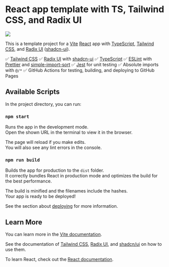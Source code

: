 # React app template with TS, Tailwind CSS, and Radix UI

[![](https://github.com/zetavg/react-vite-radix-tailwind-typescript-template/assets/3784687/947a2a60-d23b-4e06-8707-016130663107)](https://zetavg.github.io/react-vite-radix-tailwind-typescript-template/)

This is a template project for a [Vite](https://vitejs.dev) [React](https://react.dev) app with [TypeScript](https://www.typescriptlang.org/), [Tailwind CSS](https://tailwindcss.com/), and [Radix UI](https://www.radix-ui.com/) ([shadcn-ui](https://ui.shadcn.com/)).

✅ [Tailwind CSS](https://tailwindcss.com/)
✅ [Radix UI](https://www.radix-ui.com/) with [shadcn-ui](https://ui.shadcn.com/)
✅ [TypeScript](https://www.typescriptlang.org/)
✅ [ESLint](https://eslint.org/) with [Prettier](https://prettier.io/) and [simple-import-sort](https://github.com/lydell/eslint-plugin-simple-import-sort)
✅ [Jest](https://jestjs.io/) for unit testing
✅ Absolute imports with `@/*`
✅ GitHub Actions for testing, building, and deploying to GitHub Pages

## Available Scripts

In the project directory, you can run:

### `npm start`

Runs the app in the development mode.\
Open the shown URL in the terminal to view it in the browser.

The page will reload if you make edits.\
You will also see any lint errors in the console.

### `npm run build`

Builds the app for production to the `dist` folder.\
It correctly bundles React in production mode and optimizes the build for the best performance.

The build is minified and the filenames include the hashes.\
Your app is ready to be deployed!

See the section about [deploying](https://vitejs.dev/guide/static-deploy) for more information.

## Learn More

You can learn more in the [Vite documentation](https://vitejs.dev/).

See the documentation of [Tailwind CSS](https://tailwindcss.com/docs), [Radix UI](https://www.radix-ui.com/primitives/docs), and [shadcn/ui](https://ui.shadcn.com/docs/components) on how to use them.

To learn React, check out the [React documentation](https://reactjs.org/).
